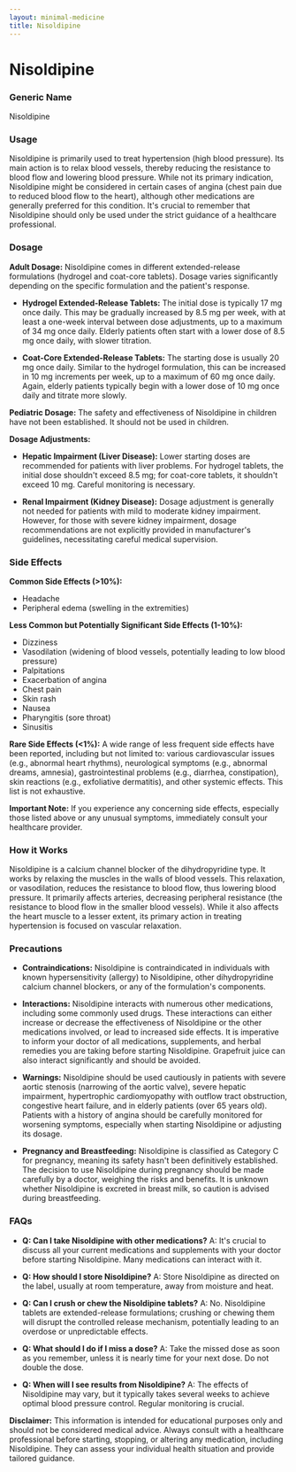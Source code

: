 ```yaml
---
layout: minimal-medicine
title: Nisoldipine
---
```


# Nisoldipine
### Generic Name
Nisoldipine

### Usage
Nisoldipine is primarily used to treat hypertension (high blood pressure).  Its main action is to relax blood vessels, thereby reducing the resistance to blood flow and lowering blood pressure. While not its primary indication,  Nisoldipine might be considered in certain cases of angina (chest pain due to reduced blood flow to the heart), although other medications are generally preferred for this condition.  It's crucial to remember that Nisoldipine should only be used under the strict guidance of a healthcare professional.

### Dosage

**Adult Dosage:**  Nisoldipine comes in different extended-release formulations (hydrogel and coat-core tablets).  Dosage varies significantly depending on the specific formulation and the patient's response.

* **Hydrogel Extended-Release Tablets:** The initial dose is typically 17 mg once daily.  This may be gradually increased by 8.5 mg per week, with at least a one-week interval between dose adjustments, up to a maximum of 34 mg once daily.  Elderly patients often start with a lower dose of 8.5 mg once daily, with slower titration.

* **Coat-Core Extended-Release Tablets:**  The starting dose is usually 20 mg once daily.  Similar to the hydrogel formulation, this can be increased in 10 mg increments per week, up to a maximum of 60 mg once daily.  Again, elderly patients typically begin with a lower dose of 10 mg once daily and titrate more slowly.

**Pediatric Dosage:** The safety and effectiveness of Nisoldipine in children have not been established.  It should not be used in children.

**Dosage Adjustments:**

* **Hepatic Impairment (Liver Disease):**  Lower starting doses are recommended for patients with liver problems. For hydrogel tablets, the initial dose shouldn't exceed 8.5 mg; for coat-core tablets, it shouldn't exceed 10 mg.  Careful monitoring is necessary.

* **Renal Impairment (Kidney Disease):**  Dosage adjustment is generally not needed for patients with mild to moderate kidney impairment.  However, for those with severe kidney impairment, dosage recommendations are not explicitly provided in manufacturer's guidelines, necessitating careful medical supervision.

### Side Effects

**Common Side Effects (>10%):**

* Headache
* Peripheral edema (swelling in the extremities)

**Less Common but Potentially Significant Side Effects (1-10%):**

* Dizziness
* Vasodilation (widening of blood vessels, potentially leading to low blood pressure)
* Palpitations
* Exacerbation of angina
* Chest pain
* Skin rash
* Nausea
* Pharyngitis (sore throat)
* Sinusitis

**Rare Side Effects (<1%):** A wide range of less frequent side effects have been reported, including but not limited to:  various cardiovascular issues (e.g., abnormal heart rhythms), neurological symptoms (e.g., abnormal dreams, amnesia), gastrointestinal problems (e.g., diarrhea, constipation), skin reactions (e.g.,  exfoliative dermatitis), and other systemic effects.  This list is not exhaustive.

**Important Note:**  If you experience any concerning side effects, especially those listed above or any unusual symptoms, immediately consult your healthcare provider.


### How it Works

Nisoldipine is a calcium channel blocker of the dihydropyridine type.  It works by relaxing the muscles in the walls of blood vessels.  This relaxation, or vasodilation, reduces the resistance to blood flow, thus lowering blood pressure.  It primarily affects arteries, decreasing peripheral resistance (the resistance to blood flow in the smaller blood vessels).  While it also affects the heart muscle to a lesser extent, its primary action in treating hypertension is focused on vascular relaxation.

### Precautions

* **Contraindications:** Nisoldipine is contraindicated in individuals with known hypersensitivity (allergy) to Nisoldipine, other dihydropyridine calcium channel blockers, or any of the formulation's components.

* **Interactions:**  Nisoldipine interacts with numerous other medications, including some commonly used drugs. These interactions can either increase or decrease the effectiveness of Nisoldipine or the other medications involved, or lead to increased side effects.  It is imperative to inform your doctor of all medications, supplements, and herbal remedies you are taking before starting Nisoldipine.  Grapefruit juice can also interact significantly and should be avoided.

* **Warnings:** Nisoldipine should be used cautiously in patients with severe aortic stenosis (narrowing of the aortic valve), severe hepatic impairment, hypertrophic cardiomyopathy with outflow tract obstruction, congestive heart failure, and in elderly patients (over 65 years old).  Patients with a history of angina should be carefully monitored for worsening symptoms, especially when starting Nisoldipine or adjusting its dosage.

* **Pregnancy and Breastfeeding:** Nisoldipine is classified as Category C for pregnancy, meaning its safety hasn't been definitively established.  The decision to use Nisoldipine during pregnancy should be made carefully by a doctor, weighing the risks and benefits.  It is unknown whether Nisoldipine is excreted in breast milk, so caution is advised during breastfeeding.

### FAQs

* **Q: Can I take Nisoldipine with other medications?** A:  It's crucial to discuss all your current medications and supplements with your doctor before starting Nisoldipine. Many medications can interact with it.

* **Q: How should I store Nisoldipine?** A: Store Nisoldipine as directed on the label, usually at room temperature, away from moisture and heat.

* **Q:  Can I crush or chew the Nisoldipine tablets?** A: No.  Nisoldipine tablets are extended-release formulations; crushing or chewing them will disrupt the controlled release mechanism, potentially leading to an overdose or unpredictable effects.

* **Q: What should I do if I miss a dose?** A:  Take the missed dose as soon as you remember, unless it is nearly time for your next dose.  Do not double the dose.

* **Q:  When will I see results from Nisoldipine?** A:  The effects of Nisoldipine may vary, but it typically takes several weeks to achieve optimal blood pressure control. Regular monitoring is crucial.

**Disclaimer:** This information is intended for educational purposes only and should not be considered medical advice. Always consult with a healthcare professional before starting, stopping, or altering any medication, including Nisoldipine.  They can assess your individual health situation and provide tailored guidance.
